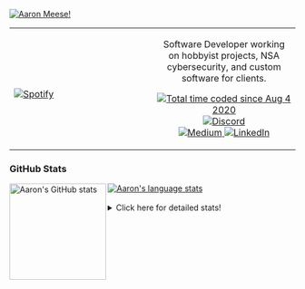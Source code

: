 [![Aaron Meese!](https://user-images.githubusercontent.com/17814535/88975338-a2aabf00-d27f-11ea-963f-8a19608716b4.png)](https://github.com/ajmeese7/readme-ascii "README ASCII")

<!-- Modified from project here: https://github.com/novatorem/novatorem -->
<table width="100%"> 
  <tr>
  <td width="50%">
      
&nbsp; <br> [![Spotify](https://ajmeese7.vercel.app/api/spotify)](https://open.spotify.com/user/ajmeese)

  </td>
  <td width="50%">
    <p align="center">
    Software Developer working on hobbyist projects, NSA cybersecurity, and custom software for clients.
    </p>
    <p align="center">
      <a href="https://wakatime.com/@f726891d-3b02-46cd-9b60-e8c59f9e2b14">
        <img src="https://wakatime.com/badge/user/f726891d-3b02-46cd-9b60-e8c59f9e2b14.svg" alt="Total time coded since Aug 4 2020" title="WakaTime" />
      </a>
      <a href="http://link.aaronmeese.com/discord">
        <img src="https://img.shields.io/badge/discord-ajmeese7%234835-369?style=flat-square&logo=discord&logoColor=white&color=purple" alt="Discord" title="Discord">
      </a>
      <br />
      <a href="https://link.aaronmeese.com/medium">
        <img src="https://img.shields.io/badge/medium-ajmeese7-1DB954?style=flat-square&logo=medium&logoColor=white" alt="Medium" title="Medium">
      </a>
      <a href="https://link.aaronmeese.com/linkedin">
        <img src="https://img.shields.io/badge/linkedIn-aaronmeese-1DB954?style=flat-square&logo=linkedin&logoColor=white&color=blue" alt="LinkedIn" title="LinkedIn">
      </a>
    </p>
  </td>

</table>

[//]: <> (The `&nbsp;` is to have Aphelion take up more space)

### GitHub Stats ###

<a href="https://profile-summary-for-github.com/user/ajmeese7">
  <img align="left" height="170px" src="https://github-readme-stats.vercel.app/api?username=ajmeese7&show_icons=true&line_height=27&count_private=true" alt="Aaron's GitHub stats"/>
  <img src="https://github-readme-stats.vercel.app/api/top-langs/?username=ajmeese7&hide_langs_below=5&layout=compact" alt="Aaron's language stats"/>
</a>

<br />
<br />
<details>
<summary>Click here for detailed stats!</summary>

### :zap: Recent Activity
<!--START_SECTION:activity-->
1. 💪 Opened PR [#194](https://github.com/DustinBrett/daedalOS/pull/194) in [DustinBrett/daedalOS](https://github.com/DustinBrett/daedalOS)
2. 🗣 Commented on [#63](https://github.com/meese-enterprises/meeseOS/issues/63) in [meese-enterprises/meeseOS](https://github.com/meese-enterprises/meeseOS)
3. ❗️ Closed issue [#63](https://github.com/meese-enterprises/meeseOS/issues/63) in [meese-enterprises/meeseOS](https://github.com/meese-enterprises/meeseOS)
4. ❗️ Opened issue [#108](https://github.com/meese-enterprises/meeseOS/issues/108) in [meese-enterprises/meeseOS](https://github.com/meese-enterprises/meeseOS)
5. ❗️ Closed issue [#14](https://github.com/meese-enterprises/meeseOS/issues/14) in [meese-enterprises/meeseOS](https://github.com/meese-enterprises/meeseOS)
<!--END_SECTION:activity-->

### 🧐 Waka Stats
<!--START_SECTION:waka-->
![Code Time](http://img.shields.io/badge/Code%20Time-1%2C233%20hrs%2059%20mins-blue)

**🐱 My GitHub Data** 

> 🏆 1,086 Contributions in the Year 2022
 > 
> 📦 197.4 kB Used in GitHub's Storage 
 > 
> 💼 Opted to Hire
 > 
> 📜 81 Public Repositories 
 > 
> 🔑 29 Private Repositories  
 > 
**I'm an Early 🐤** 

```text
🌞 Morning    174 commits    █████░░░░░░░░░░░░░░░░░░░░   21.07% 
🌆 Daytime    310 commits    █████████░░░░░░░░░░░░░░░░   37.53% 
🌃 Evening    331 commits    ██████████░░░░░░░░░░░░░░░   40.07% 
🌙 Night      11 commits     ░░░░░░░░░░░░░░░░░░░░░░░░░   1.33%

```
📅 **I'm Most Productive on Sunday** 

```text
Monday       126 commits    ███░░░░░░░░░░░░░░░░░░░░░░   15.25% 
Tuesday      133 commits    ████░░░░░░░░░░░░░░░░░░░░░   16.1% 
Wednesday    87 commits     ██░░░░░░░░░░░░░░░░░░░░░░░   10.53% 
Thursday     119 commits    ███░░░░░░░░░░░░░░░░░░░░░░   14.41% 
Friday       87 commits     ██░░░░░░░░░░░░░░░░░░░░░░░   10.53% 
Saturday     120 commits    ███░░░░░░░░░░░░░░░░░░░░░░   14.53% 
Sunday       154 commits    ████░░░░░░░░░░░░░░░░░░░░░   18.64%

```


📊 **This Week I Spent My Time On** 

```text
⌚︎ Time Zone: America/New_York

💬 Programming Languages: 
JavaScript               12 hrs 13 mins      ██████████████████░░░░░░░   73.79% 
Python                   1 hr 22 mins        ██░░░░░░░░░░░░░░░░░░░░░░░   8.33% 
Markdown                 57 mins             █░░░░░░░░░░░░░░░░░░░░░░░░   5.75% 
YAML                     45 mins             █░░░░░░░░░░░░░░░░░░░░░░░░   4.57% 
JSON                     23 mins             ░░░░░░░░░░░░░░░░░░░░░░░░░   2.35%

🐱‍💻 Projects: 
aaronmeese.com           11 hrs 44 mins      █████████████████░░░░░░░░   70.89% 
medium-highlight-export  1 hr 8 mins         █░░░░░░░░░░░░░░░░░░░░░░░░   6.85% 
dotenv-json              55 mins             █░░░░░░░░░░░░░░░░░░░░░░░░   5.57% 
osjs-server              47 mins             █░░░░░░░░░░░░░░░░░░░░░░░░   4.8% 
vault                    45 mins             █░░░░░░░░░░░░░░░░░░░░░░░░   4.57%

```

**I Mostly Code in JavaScript** 

```text
JavaScript               32 repos            ████████████░░░░░░░░░░░░░   47.76% 
HTML                     9 repos             ███░░░░░░░░░░░░░░░░░░░░░░   13.43% 
Python                   6 repos             ██░░░░░░░░░░░░░░░░░░░░░░░   8.96% 
Java                     4 repos             █░░░░░░░░░░░░░░░░░░░░░░░░   5.97% 
CSS                      3 repos             █░░░░░░░░░░░░░░░░░░░░░░░░   4.48%

```



 Last Updated on 31/08/2022 16:04:01 UTC
<!--END_SECTION:waka-->
</details>
